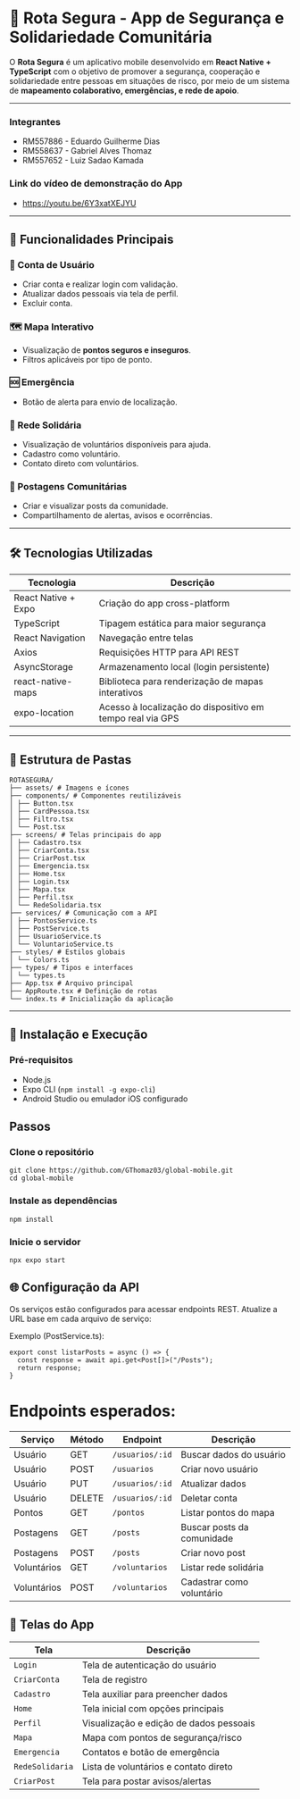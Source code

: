 # 🚨 Rota Segura - App de Segurança e Solidariedade Comunitária
O **Rota Segura** é um aplicativo mobile desenvolvido em **React Native + TypeScript** com o objetivo de promover a segurança, cooperação e solidariedade entre pessoas em situações de risco, por meio de um sistema de **mapeamento colaborativo, emergências, e rede de apoio**.

---

### Integrantes

* RM557886 - Eduardo Guilherme Dias
* RM558637 - Gabriel Alves Thomaz
* RM557652 - Luiz Sadao Kamada

### Link do vídeo de demonstração do App
* https://youtu.be/6Y3xatXEJYU

---



## 📱 Funcionalidades Principais

### 🧾 Conta de Usuário
- Criar conta e realizar login com validação.
- Atualizar dados pessoais via tela de perfil.
- Excluir conta.

### 🗺️ Mapa Interativo
- Visualização de **pontos seguros e inseguros**.
- Filtros aplicáveis por tipo de ponto.

### 🆘 Emergência
- Botão de alerta para envio de localização.

### 🤝 Rede Solidária
- Visualização de voluntários disponíveis para ajuda.
- Cadastro como voluntário.
- Contato direto com voluntários.

### 📰 Postagens Comunitárias
- Criar e visualizar posts da comunidade.
- Compartilhamento de alertas, avisos e ocorrências.

---

## 🛠️ Tecnologias Utilizadas

| Tecnologia              | Descrição                                 |
|-------------------------|---------------------------------------------|
| React Native + Expo     | Criação do app cross-platform               |
| TypeScript              | Tipagem estática para maior segurança       |
| React Navigation        | Navegação entre telas                       |
| Axios                   | Requisições HTTP para API REST              |
| AsyncStorage            | Armazenamento local (login persistente)     |
| react-native-maps       | Biblioteca para renderização de mapas interativos                |
| expo-location           | Acesso à localização do dispositivo em tempo real via GPS        |

---

## 📁 Estrutura de Pastas
```
ROTASEGURA/
├── assets/ # Imagens e ícones
├── components/ # Componentes reutilizáveis
│ ├── Button.tsx
│ ├── CardPessoa.tsx
│ ├── Filtro.tsx
│ └── Post.tsx
├── screens/ # Telas principais do app
│ ├── Cadastro.tsx
│ ├── CriarConta.tsx
│ ├── CriarPost.tsx
│ ├── Emergencia.tsx
│ ├── Home.tsx
│ ├── Login.tsx
│ ├── Mapa.tsx
│ ├── Perfil.tsx
│ └── RedeSolidaria.tsx
├── services/ # Comunicação com a API
│ ├── PontosService.ts
│ ├── PostService.ts
│ ├── UsuarioService.ts
│ └── VoluntarioService.ts
├── styles/ # Estilos globais
│ └── Colors.ts
├── types/ # Tipos e interfaces
│ └── types.ts
├── App.tsx # Arquivo principal
├── AppRoute.tsx # Definição de rotas
└── index.ts # Inicialização da aplicação
```

---

## 📲 Instalação e Execução

### Pré-requisitos

- Node.js
- Expo CLI (`npm install -g expo-cli`)
- Android Studio ou emulador iOS configurado

## Passos

### Clone o repositório
```
git clone https://github.com/GThomaz03/global-mobile.git
cd global-mobile
```

### Instale as dependências
```
npm install
```

### Inicie o servidor
```
npx expo start
```


## 🌐 Configuração da API

Os serviços estão configurados para acessar endpoints REST. Atualize a URL base em cada arquivo de serviço:

Exemplo (PostService.ts):
```
export const listarPosts = async () => {
  const response = await api.get<Post[]>("/Posts");
  return response;
}
```

# Endpoints esperados:
| Serviço     | Método | Endpoint        | Descrição                  |
| ----------- | ------ | --------------- | -------------------------- |
| Usuário     | GET    | `/usuarios/:id` | Buscar dados do usuário    |
| Usuário     | POST   | `/usuarios`     | Criar novo usuário         |
| Usuário     | PUT    | `/usuarios/:id` | Atualizar dados            |
| Usuário     | DELETE | `/usuarios/:id` | Deletar conta              |
| Pontos      | GET    | `/pontos`       | Listar pontos do mapa      |
| Postagens   | GET    | `/posts`        | Buscar posts da comunidade |
| Postagens   | POST   | `/posts`        | Criar novo post            |
| Voluntários | GET    | `/voluntarios`  | Listar rede solidária      |
| Voluntários | POST   | `/voluntarios`  | Cadastrar como voluntário  |


## 📸 Telas do App
| Tela                  | Descrição                               |
| --------------------- | --------------------------------------- |
| `Login`               | Tela de autenticação do usuário         |
| `CriarConta`          | Tela de registro                        |
| `Cadastro`            | Tela auxiliar para preencher dados      |
| `Home`                | Tela inicial com opções principais      |
| `Perfil`              | Visualização e edição de dados pessoais |
| `Mapa`                | Mapa com pontos de segurança/risco      |
| `Emergencia`          | Contatos e botão de emergência          |
| `RedeSolidaria`       | Lista de voluntários e contato direto   |
| `CriarPost`           | Tela para postar avisos/alertas         |
